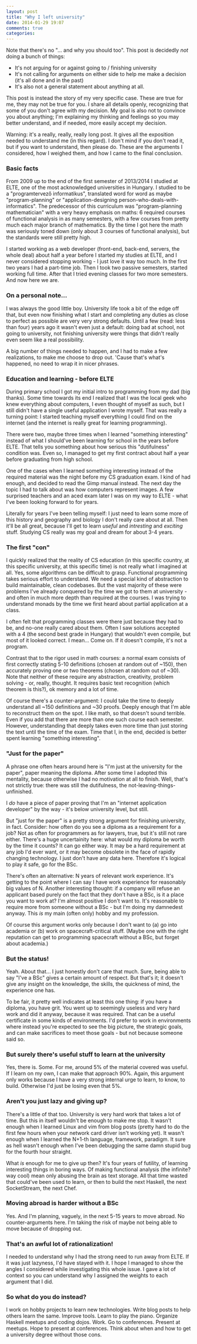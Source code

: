```yaml
---
layout: post
title: "Why I left university"
date: 2014-01-29 19:07
comments: true
categories: 
---
```

Note that there's no "... and why you should too". This post is decidedly _not_ doing a bunch of things:

 - It's not arguing for or against going to / finishing university
 - It's not calling for arguments on either side to help me make a decision (it's all done and in the past)
 - It's also not a general statement about anything at all. 
 
This post is instead the story of my very specific case. These are true for me, they may not be true for you. I share all details openly, recognizing that some of you don't agree with my decision. My goal is also not to convince you about anything; I'm explaining my thinking and feelings so you may better understand, and if needed, more easily accept my decision.

Warning: it's a really, really, really long post. It gives all the exposition needed to understand me (in this regard). I don't mind if you don't read it, but if you want to understand, then please do. These are the arguments I considered, how I weighed them, and how I came to the final conclusion.
 
### Basic facts

From 2009 up to the end of the first semester of 2013/2014 I studied at ELTE, one of the most acknowledged universities in Hungary. I studied to be a "programtervező informatikus",  translated word for word as maybe "program-planning" or "application-designing person-who-deals-with-informatics". The predecessor of this curriculum was "program-planning mathematician" with a very heavy emphasis on maths: 6 required courses of functional analysis in as many semesters, with a few courses from pretty much each major branch of mathematics. By the time I got here the math was seriously toned down (only about 3 courses of functional analysis), but the standards were still pretty high.

I started working as a web developer (front-end, back-end, servers, the whole deal) about half a year before I started my studies at ELTE, and I never considered stopping working - I just love it way too much. In the first two years I had a part-time job. Then I took two passive semesters, started working full time. After that I tried evening classes for two more semesters. And now here we are.

### On a personal note...

I was always the good little boy. University life took a bit of the edge off that, but even now finishing what I start and completing any duties as close to perfect as possible are very very strong defaults. Until a few (read: less than four) years ago it wasn't even just a default: doing bad at school, not going to university, not finishing university were things that didn't really even seem like a real possibility.

A big number of things needed to happen, and I had to make a few realizations, to make me choose to drop out. 'Cause that's what's happened, no need to wrap it in nicer phrases.

### Education and learning - before ELTE

During primary school I got my initial intro to programming from my dad (big thanks). Some time towards its end I realized that I was the local geek who knew everything about computers, I even thought of myself as such, but I still didn't have a single useful application I wrote myself. That was really a turning point: I started teaching myself everything I could find on the internet (and the internet is really great for learning programming).

There were two, maybe three times when I learned "something interesting" instead of what I should've been learning for school in the years before ELTE. That tells you something about how serious this "dutifulness" condition was. Even so, I managed to get my first contract about half a year before graduating from high school.

One of the cases when I learned something interesting instead of the required material was  the night before my CS graduation exam. I kind of had enough, and decided to read the Gimp manual instead. The next day the topic I had to talk about was how computers represent images.  A few surprised teachers and an aced exam later I was on my way to ELTE - what I've been looking forward to for years.

Literally for years I've been telling myself: I just need to learn some more of this history and geography and biology I don't really care about at all. Then it'll be all great, because I'll get to learn _useful_ and _intresting_ and _exciting_ stuff. Studying CS really was my goal and dream for about 3-4 years.

### The first "con"

I quickly realized that the reality of CS education (in this specific country, at this specific university, at this specific time) is not really what I imagined at all. Yes, some algorithms can be difficult to grasp. Functional programming takes serious effort to understand. We need a special kind of abstraction to build maintainable, clean codebases. But the vast majority of these were problems I've already conquered by the time we got to them at  university - and often in much more depth than required at the courses. I was trying to understand monads by the time we first heard about partial application at a class.

I often felt that programming classes were there just because they had to be, and no-one really cared about them. Often I saw solutions accepted with a 4 (the second best grade in Hungary) that wouldn't even compile, but most of it looked correct. I mean... Come on. If it doesn't compile, it's not a program.

Contrast that to the rigor used in math courses: a normal exam consists of first correctly stating 5-10 definitions (chosen at random out of ~150), then accurately proving one or two theorems (chosen at random out of ~30). Note that neither of these require any abstraction, creativity, problem solving - or, really, thought. It requires basic text recognition (which theorem is this?), ok memory and a lot of time.

Of course there's a counter-argument: I could take the time to deeply understand all ~150 definitions and ~30 proofs. Deeply enough that I'm able to reconstruct them on the spot. I like math, so that doesn't sound terrible. Even if you add that there are more than one such course each semester. However, understanding that deeply takes even more time than just storing the text until the time of the exam. Time that I, in the end, decided is better spent learning "something interesting".


### "Just for the paper"

A phrase one often hears around here is "I'm just at the university for the paper", paper meaning the diploma. After some time I adopted this mentality, because otherwise I had no motivation at all to finish. Well, that's not strictly true: there was still the dutifulness, the not-leaving-things-unfinished.

I _do_ have a piece of paper proving that I'm an "internet application developer" by the way - it's below university level, but still.

But "just for the paper" is a pretty strong argument for finishing university, in fact. Consider: how often do you see a diploma as a requirement for a job? Not as often for programmers as for lawyers, true, but it's still not rare either. There's a huge uncertainity here: what would my diploma be worth by the time it counts? It can go either way. It may be a hard requirement at any job I'd ever want, or it may become obsolete in the face of rapidly changing technology. I just don't have any data here. Therefore it's logical to play it safe, go for the BSc.

There's often an alternative: N years of relevant work experience. It's getting to the point where I can say I have work experience for reasonably big values of N. Another interesting thought: if a company will refuse an applicant based purely on the fact that they don't have a BSc, is it a place you want to work at? I'm almost positive I don't want to. It's reasonable to require more from someone without a BSc - but I'm doing my damnedest anyway. This _is_ my main (often only) hobby and my profession.

Of course this argument works only because I don't want to (a) go into academia or (b) work on  spacecraft-critical stuff. (Maybe one with the right reputation can get to programming spacecraft without a BSc, but forget about academia.)

### But the status!

Yeah. About that... I just honestly don't care that much. Sure, being able to say "I've a BSc" gives a certain amount of respect. But that's it; it doesn't give any insight on the knowledge, the skills, the quickness of mind, the experience one has.

To be fair, it pretty well indicates at least this one thing: if you have a diploma, you have grit. You went up to seemingly useless and very hard work and did it anyway, because it was required. That can be a useful certificate in some kinds of environments. I'd prefer to work in environments where instead you're expected to see the big picture, the strategic goals, and can make sacrifices to meet those goals - but not because someone said so.

### But surely there's useful stuff to learn at the university

Yes, there is. Some. For me, around 5% of the material covered was useful. If I learn on my own, I can make that approach 90%. Again, this argument only works because I have a very strong internal urge to learn, to know, to build. Otherwise I'd just be losing even that 5%.

### Aren't you just lazy and giving up?

There's a little of that too. University is very hard work that takes a lot of time. But this in itself wouldn't be enough to make me stop. It wasn't enough when I learned Linux and vim from blog posts (pretty hard to do the first few hours when your network card driver isn't working yet). It wasn't enough when I learned the N+1-th language, framework, paradigm. It sure as hell wasn't enough when I've been debugging the same damn stupid bug for the fourth hour straight.

What _is_ enough for me to give up then? It's four years of futility, of learning interesting things in boring ways. Of making functional analysis (the infinite? way cool) mean only abusing the brain as text storage. All that time wasted that could've been used to learn, or then to build the next Haskell, the next SocketStream, the next Chef.

### Moving abroad is harder without a BSc

Yes. And I'm planning, vaguely, in the next 5-15 years to move abroad. No counter-arguments here. I'm taking the risk of maybe not being able to move because of dropping out.

### That's an awful lot of rationalization!

I needed to understand why I had the strong need to run away from ELTE. If it was just lazyness, I'd have stayed with it. I hope I managed to show the angles I considered while investigating this whole issue. I gave a lot of context so you can understand why I assigned the weights to each argument that I did.

### So what do you do instead?

I work on hobby projects to learn new technologies. Write blog posts to help others learn the same. Improve tools. Learn to play the piano. Organize Haskell meetups and coding dojos. Work. Go to conferences. Present at meetups. Hope to present at conferences. Think about when and how to get a university degree without those cons.

